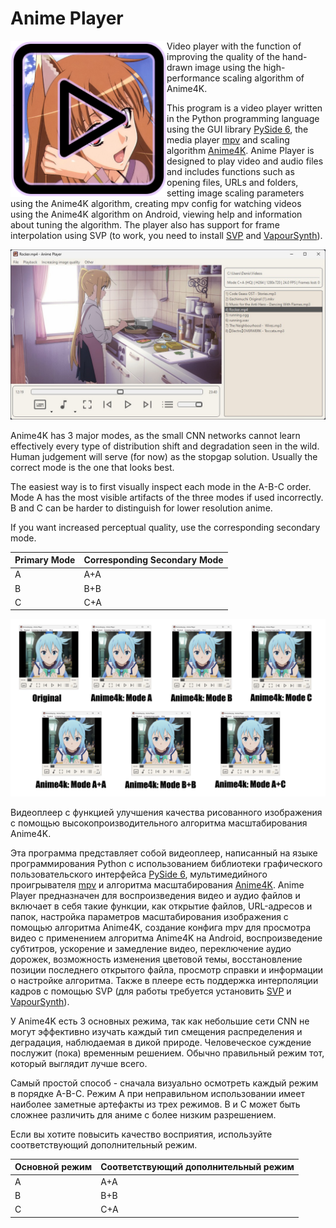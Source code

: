 # Anime Player

<img align="left" width="250" src="images/anime-player-icon.png" alt="Icon"/>

Video player with the function of improving the quality of the hand-drawn image using the high-performance scaling algorithm of Anime4K.

This program is a video player written in the Python programming language using the GUI library [PySide 6](https://doc.qt.io/qtforpython-6/index.html), the media player [mpv](https://mpv.io/) and scaling algorithm [Anime4K](https://github.com/bloc97/Anime4K). Anime Player is designed to play video and audio files and includes functions such as opening files, URLs and folders, setting image scaling parameters using the Anime4K algorithm, creating mpv config for watching videos using the Anime4K algorithm on Android, viewing help and information about tuning the algorithm.
The player also has support for frame interpolation using SVP (to work, you need to install [SVP](https://www.svp-team.com/) and [VapourSynth](https://github.com/vapoursynth/vapoursynth/releases )).
<br clear="left"/>

![Screenshot](doc/screenshot.jpg)

Anime4K has 3 major modes, as the small CNN networks cannot learn effectively every type of distribution shift
and degradation seen in the wild. Human judgement will serve (for now) as the stopgap solution. Usually the correct
mode is the one that looks best.

The easiest way is to first visually inspect each mode in the A-B-C order. Mode A has the most visible artifacts of the
three modes if used incorrectly. B and C can be harder to distinguish for lower resolution anime.

If you want increased perceptual quality, use the corresponding secondary mode.

| Primary Mode | Corresponding Secondary Mode |
|--------------|------------------------------|
| A            | A+A                          |
| B            | B+B                          |
| C            | C+A                          |

![Anime4K](doc/anime4k.webp)

Видеоплеер с функцией улучшения качества рисованного изображения с помощью высокопроизводительного алгоритма масштабирования Anime4K.

Эта программа представляет собой видеоплеер, написанный на языке программирования Python с использованием библиотеки графического пользовательского интерфейса [PySide 6](https://doc.qt.io/qtforpython-6/index.html), мультимедийного проигрывателя [mpv](https://mpv.io/) и алгоритма масштабирования [Anime4K](https://github.com/bloc97/Anime4K). Anime Player предназначен для воспроизведения видео и аудио файлов и включает в себя такие функции, как открытие файлов, URL-адресов и папок, настройка параметров масштабирования изображения с помощью алгоритма Anime4K, создание конфига mpv для просмотра видео с применением алгоритма Anime4K на Android, воспроизведение субтитров, ускорение и замедление видео, переключение аудио дорожек, возможность изменения цветовой темы, восстановление позиции последнего открытого файла, просмотр справки и информации о настройке алгоритма.
Также в плеере есть поддержка интерполяции кадров с помощью SVP (для работы требуется установить [SVP](https://www.svp-team.com/) и [VapourSynth](https://github.com/vapoursynth/vapoursynth/releases)).

У Anime4K есть 3 основных режима, так как небольшие сети CNN не могут эффективно изучать каждый тип смещения распределения
и деградация, наблюдаемая в дикой природе. Человеческое суждение послужит (пока) временным решением. Обычно правильный
режим тот, который выглядит лучше всего.

Самый простой способ - сначала визуально осмотреть каждый режим в порядке A-B-C. Режим A при неправильном использовании имеет наиболее заметные артефакты из
трех режимов. B и C может быть сложнее различить для аниме с более низким разрешением.

Если вы хотите повысить качество восприятия, используйте соответствующий дополнительный режим.

| Основной режим | Соответствующий дополнительный режим |
|----------------|--------------------------------------|
| A              | A+A                                  |
| B              | B+B                                  |
| C              | C+A                                  |

